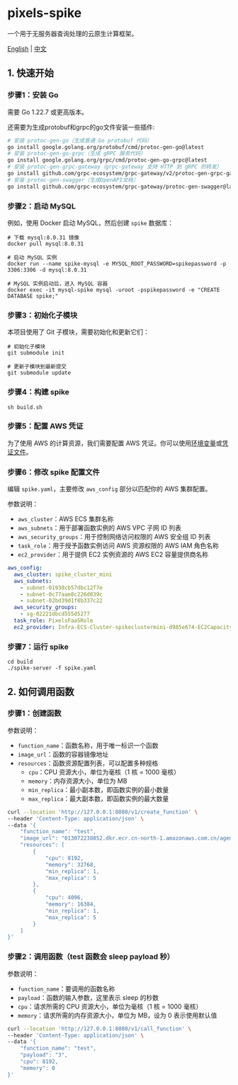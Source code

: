 # pixels-spike
一个用于无服务器查询处理的云原生计算框架。

[English](README.md) | [中文](README_CN.md)

## 1. 快速开始

### 步骤1：安装 Go
需要 Go 1.22.7 或更高版本。

还需要为生成protobuf和grpc的go文件安装一些插件:
```bash
# 安装 protoc-gen-go（生成普通 Go protobuf 代码）
go install google.golang.org/protobuf/cmd/protoc-gen-go@latest
# 安装 protoc-gen-go-grpc（生成 gRPC 服务代码）
go install google.golang.org/grpc/cmd/protoc-gen-go-grpc@latest
# 安装 protoc-gen-grpc-gateway（grpc-gateway 支持 HTTP 到 gRPC 的转发）
go install github.com/grpc-ecosystem/grpc-gateway/v2/protoc-gen-grpc-gateway@latest
# 安装 protoc-gen-swagger（生成OpenAPI文档）
go install github.com/grpc-ecosystem/grpc-gateway/protoc-gen-swagger@latest
```

### 步骤2：启动 MySQL
例如，使用 Docker 启动 MySQL，然后创建 `spike` 数据库：

```shell
# 下载 mysql:8.0.31 镜像
docker pull mysql:8.0.31

# 启动 MySQL 实例
docker run --name spike-mysql -e MYSQL_ROOT_PASSWORD=spikepassword -p 3306:3306 -d mysql:8.0.31

# MySQL 实例启动后，进入 MySQL 容器
docker exec -it mysql-spike mysql -uroot -pspikepassword -e "CREATE DATABASE spike;"
```

### 步骤3：初始化子模块
本项目使用了 Git 子模块，需要初始化和更新它们：

```shell
# 初始化子模块
git submodule init

# 更新子模块到最新提交
git submodule update
```

### 步骤4：构建 spike
```shell
sh build.sh
```

### 步骤5：配置 AWS 凭证
为了使用 AWS 的计算资源，我们需要配置 AWS 凭证。你可以使用[环境变量](https://docs.aws.amazon.com/cli/latest/userguide/cli-configure-envvars.html#envvars-set)或[凭证文件](https://docs.aws.amazon.com/cli/latest/userguide/cli-configure-files.html)。

### 步骤6：修改 spike 配置文件
编辑 `spike.yaml`，主要修改 `aws_config` 部分以匹配你的 AWS 集群配置。

参数说明：
* `aws_cluster`：AWS ECS 集群名称
* `aws_subnets`：用于部署函数实例的 AWS VPC 子网 ID 列表
* `aws_security_groups`：用于控制网络访问权限的 AWS 安全组 ID 列表
* `task_role`：用于授予函数实例访问 AWS 资源权限的 AWS IAM 角色名称
* `ec2_provider`：用于提供 EC2 实例资源的 AWS EC2 容量提供商名称

```yaml
aws_config:
  aws_cluster: spike_cluster_mini
  aws_subnets:
    - subnet-01930cb57dbc12f7e
    - subnet-0c77aae8c226d039c
    - subnet-02bd39d1f8b337c22
  aws_security_groups:
    - sg-02221dbcd555d5277
  task_role: PixelsFaaSRole
  ec2_provider: Infra-ECS-Cluster-spikeclustermini-d985e674-EC2CapacityProvider-FufGynLGFE0q
```

### 步骤7：运行 spike
```shell
cd build
./spike-server -f spike.yaml
```

## 2. 如何调用函数

### 步骤1：创建函数

参数说明：
* `function_name`：函数名称，用于唯一标识一个函数
* `image_url`：函数的容器镜像地址
* `resources`：函数资源配置列表，可以配置多种规格
  * `cpu`：CPU 资源大小，单位为毫核（1 核 = 1000 毫核）
  * `memory`：内存资源大小，单位为 MB
  * `min_replica`：最小副本数，即函数实例的最小数量
  * `max_replica`：最大副本数，即函数实例的最大数量

```bash
curl --location 'http://127.0.0.1:8080/v1/create_function' \
--header 'Content-Type: application/json' \
--data '{
    "function_name": "test",
    "image_url": "013072238852.dkr.ecr.cn-north-1.amazonaws.com.cn/agentguo/test:1.1",
    "resources": [
        {
            "cpu": 8192,
            "memory": 32768,
            "min_replica": 1,
            "max_replica": 5
        },
        {
            "cpu": 4096,
            "memory": 16384,
            "min_replica": 1,
            "max_replica": 5
        }
    ]
}'
```

### 步骤2：调用函数（test 函数会 sleep payload 秒）

参数说明：
* `function_name`：要调用的函数名称
* `payload`：函数的输入参数，这里表示 sleep 的秒数
* `cpu`：请求所需的 CPU 资源大小，单位为毫核（1 核 = 1000 毫核）
* `memory`：请求所需的内存资源大小，单位为 MB，设为 0 表示使用默认值

```bash
curl --location 'http://127.0.0.1:8080/v1/call_function' \
--header 'Content-Type: application/json' \
--data '{
    "function_name": "test",
    "payload": "3",
    "cpu": 8192,
    "memory": 0
}'
``` 
